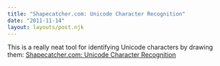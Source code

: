 ```yaml
---
title: "Shapecatcher.com: Unicode Character Recognition"
date: "2011-11-14"
layout: layouts/post.njk
---
```


This is a really neat tool for identifying Unicode characters by drawing
them: [Shapecatcher.com: Unicode Character Recognition](http://shapecatcher.com/index.html)
